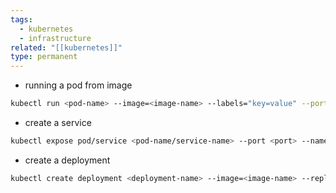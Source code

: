```yaml
---
tags:
  - kubernetes
  - infrastructure
related: "[[kubernetes]]"
type: permanent
---
```

- running a pod from image 
```bash
kubectl run <pod-name> --image=<image-name> --labels="key=value" --port=<port> --expose=true <this will create a clusterIp>
```

- create a service 
```bash
kubectl expose pod/service <pod-name/service-name> --port <port> --name <service name>
```


- create a deployment 
```bash 
kubectl create deployment <deployment-name> --image=<image-name> --replicas=<number-of-replicas>
```